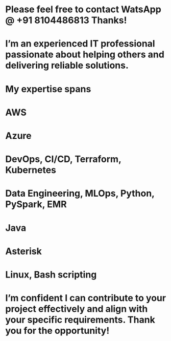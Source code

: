 # Please feel free to contact WatsApp @ +91 8104486813 Thanks!
# I’m an experienced IT professional passionate about helping others and delivering reliable solutions. 
# My expertise spans 
# AWS
# Azure
# DevOps, CI/CD, Terraform, Kubernetes 
# Data Engineering, MLOps, Python, PySpark, EMR
# Java
# Asterisk
# Linux, Bash scripting 
# I’m confident I can contribute to your project effectively and align with your specific requirements. Thank you for the opportunity!

